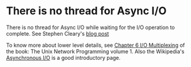 # There is no thread for Async I/O

There is no thread for Async I/O while waiting for the I/O operation to complete. See Stephen Cleary's [blog post](https://blog.stephencleary.com/2013/11/there-is-no-thread.html)

To know more about lower level details, see [Chapter 6 I/O Multiplexing](https://notes.shichao.io/unp/ch6/) of the book: The Unix Network Programming volume 1. 
Also the Wikipedia's [Asynchronous I/O](https://en.wikipedia.org/wiki/Asynchronous_I/O) is a good introductory page.